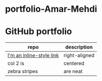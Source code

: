 # portfolio-Amar-Mehdi





# GitHub portfolio



| repo        | description    | 
| ------------- |-------------| 
| [I'm an inline-style link](https://github.com/amariths/javascript-project)  | right-aligned |
| col 2 is      | centered      | 
| zebra stripes | are neat      | 

